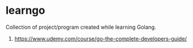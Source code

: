 # learngo
Collection of project/program created while learning Golang.

1. https://www.udemy.com/course/go-the-complete-developers-guide/
